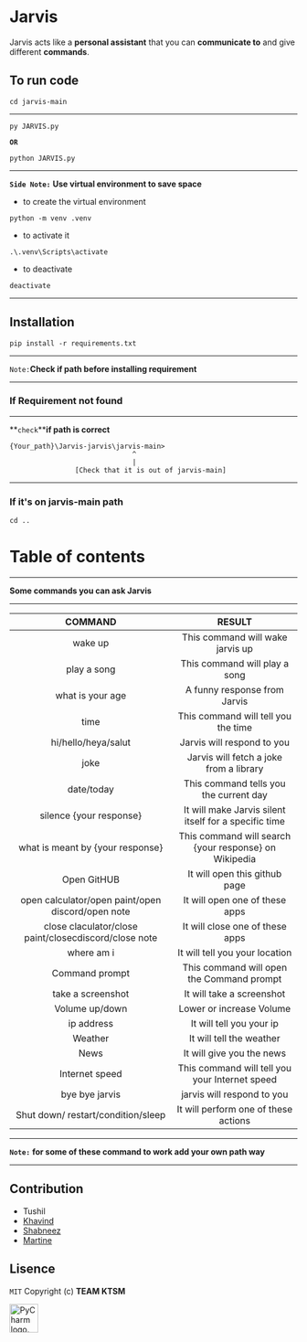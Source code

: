 # Jarvis
Jarvis acts like a **personal assistant** that you can **communicate to** and give different **commands**.

## To run code
```
cd jarvis-main
```
***
```
py JARVIS.py 
```
**`OR`**
```
python JARVIS.py
```
***



**`Side Note:`** **Use virtual environment to save space**

- to create the virtual environment

```
python -m venv .venv
```

- to activate it
```
.\.venv\Scripts\activate
```
- to deactivate
```
deactivate
```

***
## Installation
```
pip install -r requirements.txt
```
***
`Note:`**Check if path before installing requirement**
***
### If Requirement not found
***
**`check`****if path is correct**
```
{Your_path}\Jarvis-jarvis\jarvis-main> 
                              ^
                              |
                [Check that it is out of jarvis-main]
```
***
### If it's on jarvis-main path
```
cd ..
```
# Table of contents

***
**Some commands you can ask Jarvis**
***

| COMMAND | RESULT |
| :---:   | :---: | 
| wake up | This command will wake jarvis up |
| play a song | This command will play a song |
| what is your age | A funny response from Jarvis |
| time | This command will tell you the time |
| hi/hello/heya/salut | Jarvis will respond to you |
| joke | Jarvis will fetch a joke from a library |
| date/today | This command tells you the current day |
| silence {your response} | It will make Jarvis silent itself for a specific time  |
| what is meant by {your response} | This command will search {your response} on Wikipedia |
| Open GitHUB | It will open this github page |
| open calculator/open paint/open discord/open note | It will open one of these apps |
| close claculator/close paint/closecdiscord/close note | It will close one of these apps |
| where am i | It will tell you your location |
| Command prompt | This command will open the Command prompt |
| take a screenshot | It will take a screenshot |
| Volume up/down | Lower or increase Volume |
| ip address | It will tell you your ip |
| Weather | It will tell the weather |
| News | It will give you the news |
| Internet speed | This command will tell you your Internet speed |
| bye bye jarvis | jarvis will respond to you |
| Shut down/ restart/condition/sleep | It will perform one of these actions |

***
**`Note:`** **for some of these command to work add your own path way**
***


## Contribution
- Tushil
- [Khavind](https://github.com/Hemlesh18)
- [Shabneez](https://github.com/Shab20)
- [Martine](https://github.com/martine18)

## Lisence
```MIT```
Copyright (c) **TEAM KTSM**

<img width="50px" src="https://resources.jetbrains.com.cn/storage/products/company/brand/logos/PyCharm_icon.svg" alt="PyCharm logo."/>


